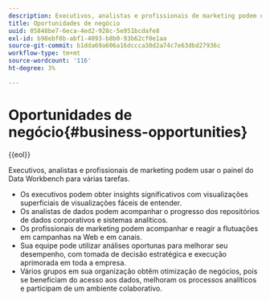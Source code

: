 ```yaml
---
description: Executivos, analistas e profissionais de marketing podem usar o painel do Data Workbench para várias tarefas.
title: Oportunidades de negócio
uuid: 05848be7-6eca-4ed2-928c-5e951bcdafe8
exl-id: b98ebf0b-abf1-4093-b8b0-93b62cf0e1aa
source-git-commit: b1dda69a606a16dccca30d2a74c7e63dbd27936c
workflow-type: tm+mt
source-wordcount: '116'
ht-degree: 3%

---
```


# Oportunidades de negócio{#business-opportunities}

{{eol}}

Executivos, analistas e profissionais de marketing podem usar o painel do Data Workbench para várias tarefas.

* Os executivos podem obter insights significativos com visualizações superficiais de visualizações fáceis de entender.
* Os analistas de dados podem acompanhar o progresso dos repositórios de dados corporativos e sistemas analíticos.
* Os profissionais de marketing podem acompanhar e reagir a flutuações em campanhas na Web e em canais.
* Sua equipe pode utilizar análises oportunas para melhorar seu desempenho, com tomada de decisão estratégica e execução aprimorada em toda a empresa.
* Vários grupos em sua organização obtêm otimização de negócios, pois se beneficiam do acesso aos dados, melhoram os processos analíticos e participam de um ambiente colaborativo.
